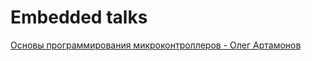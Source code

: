 # Embedded talks

[Основы программирования микроконтроллеров - Олег Артамонов](https://www.youtube.com/watch?v=finP05FFTv8)
